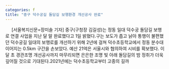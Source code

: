 ```yaml
---
categories: f
title: "중구 덕수궁길 돌담길 보행환경 개선공사 완료"
---
```

&nbsp;&nbsp;&nbsp;&nbsp; [서울복지신문=장미솔 기자] 중구(구청장 김길성)는 정동 일대 덕수궁 돌담길 보행로 연결 사업을 지난 달 말 완료했다고 1일 밝혔다.구는 보도가 좁고 낡아 통행이 불편했던 덕수궁길 일대의 보행로를 개선하기 위해 2년에 걸쳐 덕수초등학교에서 정동 분수대 이어지는 0.5km 구간을 손보았다. 예산 21억은 서울시와 협의하여 시비를 확보했다. 이달 초 경관조명 개선공사까지 마무리되면 은은한 조명 빛 아래 돌담길의 밤 정취가 더욱 깊어질 것으로 기대된다.2021년에는 덕수초등학교부터 고종의 길까